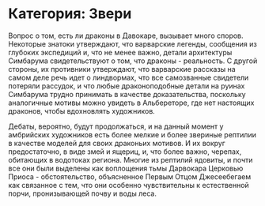 # Категория: Звери

Вопрос о том, есть ли драконы в Давокаре, вызывает много споров. Некоторые знатоки утверждают, что варварские легенды, сообщения из глубоких экспедиций и, что не менее важно, детали архитектуры Симбарума свидетельствуют о том, что драконы - реальность. С другой стороны, их противники утверждают, что варварские рассказы на самом деле речь идет о линдвормах, что все самозванные свидетели потеряли рассудок, и что любые драконоподобные детали на руинах Симбарума трудно принимать в качестве доказательства, поскольку аналогичные мотивы можно увидеть в Альбереторе, где нет настоящих драконов, чтобы вдохновлять художников.

Дебаты, вероятно, будут продолжаться, и на данный момент у амбрийских художников есть более мелкие и более звериные рептилии в качестве моделей для своих драконьих мотивов. И их вокруг предостаточно, в виде змей и ящериц, и, что более важно, черепах, обитающих в водотоках региона. Многие из рептилий ядовиты, и почти все они были выделены как воплощения тьмы Дарвокара Церковью Приоса - обстоятельство, объясненное Первым Отцом Джесеебегаем как связанное с тем, что они особенно чувствительны к естественной порчи, пронизывающей почву и воды леса.